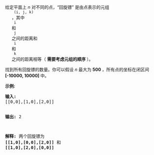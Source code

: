 <html>
 <body>
  <p>
   给定平面上
   <em>
    n
   </em>
   对不同的点，“回旋镖” 是由点表示的元组
   <code>
    (i, j, k)
   </code>
   ，其中
   <code>
    i
   </code>
   和
   <code>
    j
   </code>
   之间的距离和
   <code>
    i
   </code>
   和
   <code>
    k
   </code>
   之间的距离相等（
   <strong>
    需要考虑元组的顺序
   </strong>
   ）。
  </p>
  <p>
   找到所有回旋镖的数量。你可以假设
   <em>
    n
   </em>
   最大为
   <strong>
    500
   </strong>
   ，所有点的坐标在闭区间
   <strong>
    [-10000, 10000]
   </strong>
   中。
  </p>
  <p>
   <strong>
    示例:
   </strong>
  </p>
  <pre>
<strong>输入:</strong>
[[0,0],[1,0],[2,0]]

<strong>输出:</strong>
2

<strong>解释:</strong>
两个回旋镖为 <strong>[[1,0],[0,0],[2,0]]</strong> 和 <strong>[[1,0],[2,0],[0,0]]</strong>
</pre>
 </body>
</html>